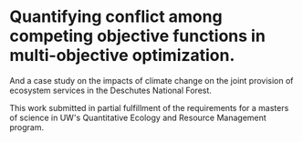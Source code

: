 # Quantifying conflict among competing objective functions in multi-objective optimization.

And a case study on the impacts of climate change on the joint provision of ecosystem services in the Deschutes National Forest.

This work submitted in partial fulfillment of the requirements for a masters of science in UW's Quantitative Ecology and Resource Management program.
